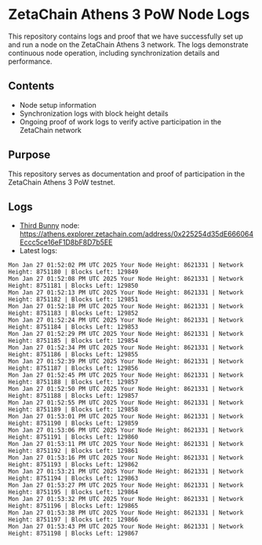 # ZetaChain Athens 3 PoW Node Logs
This repository contains logs and proof that we have successfully set up and run a node on the ZetaChain Athens 3 network. The logs demonstrate continuous node operation, including synchronization details and performance.

## Contents
- Node setup information
- Synchronization logs with block height details
- Ongoing proof of work logs to verify active participation in the ZetaChain network

## Purpose
This repository serves as documentation and proof of participation in the ZetaChain Athens 3 PoW testnet.

## Logs

- [Third Bunny](https://thirdbunny.xyz/) node: https://athens.explorer.zetachain.com/address/0x225254d35dE666064Eccc5ce16eF1D8bF8D7b5EE
- Latest logs:
```
Mon Jan 27 01:52:02 PM UTC 2025 Your Node Height: 8621331 | Network Height: 8751180 | Blocks Left: 129849
Mon Jan 27 01:52:08 PM UTC 2025 Your Node Height: 8621331 | Network Height: 8751181 | Blocks Left: 129850
Mon Jan 27 01:52:13 PM UTC 2025 Your Node Height: 8621331 | Network Height: 8751182 | Blocks Left: 129851
Mon Jan 27 01:52:18 PM UTC 2025 Your Node Height: 8621331 | Network Height: 8751183 | Blocks Left: 129852
Mon Jan 27 01:52:24 PM UTC 2025 Your Node Height: 8621331 | Network Height: 8751184 | Blocks Left: 129853
Mon Jan 27 01:52:29 PM UTC 2025 Your Node Height: 8621331 | Network Height: 8751185 | Blocks Left: 129854
Mon Jan 27 01:52:34 PM UTC 2025 Your Node Height: 8621331 | Network Height: 8751186 | Blocks Left: 129855
Mon Jan 27 01:52:39 PM UTC 2025 Your Node Height: 8621331 | Network Height: 8751187 | Blocks Left: 129856
Mon Jan 27 01:52:45 PM UTC 2025 Your Node Height: 8621331 | Network Height: 8751188 | Blocks Left: 129857
Mon Jan 27 01:52:50 PM UTC 2025 Your Node Height: 8621331 | Network Height: 8751188 | Blocks Left: 129857
Mon Jan 27 01:52:55 PM UTC 2025 Your Node Height: 8621331 | Network Height: 8751189 | Blocks Left: 129858
Mon Jan 27 01:53:01 PM UTC 2025 Your Node Height: 8621331 | Network Height: 8751190 | Blocks Left: 129859
Mon Jan 27 01:53:06 PM UTC 2025 Your Node Height: 8621331 | Network Height: 8751191 | Blocks Left: 129860
Mon Jan 27 01:53:11 PM UTC 2025 Your Node Height: 8621331 | Network Height: 8751192 | Blocks Left: 129861
Mon Jan 27 01:53:16 PM UTC 2025 Your Node Height: 8621331 | Network Height: 8751193 | Blocks Left: 129862
Mon Jan 27 01:53:21 PM UTC 2025 Your Node Height: 8621331 | Network Height: 8751194 | Blocks Left: 129863
Mon Jan 27 01:53:27 PM UTC 2025 Your Node Height: 8621331 | Network Height: 8751195 | Blocks Left: 129864
Mon Jan 27 01:53:32 PM UTC 2025 Your Node Height: 8621331 | Network Height: 8751196 | Blocks Left: 129865
Mon Jan 27 01:53:38 PM UTC 2025 Your Node Height: 8621331 | Network Height: 8751197 | Blocks Left: 129866
Mon Jan 27 01:53:43 PM UTC 2025 Your Node Height: 8621331 | Network Height: 8751198 | Blocks Left: 129867
```
